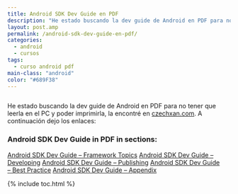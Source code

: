 ```yaml
---
title: Android SDK Dev Guide en PDF
description: "He estado buscando la dev guide de Android en PDF para no tener que leerla en el PC y poder imprimirla, la encontré en [czechxan.com][1]. A continuación dejo los enlaces:"
layout: post.amp
permalink: /android-sdk-dev-guide-en-pdf/
categories:
  - android
  - cursos
tags:
  - curso android pdf
main-class: "android"
color: "#689F38"
---
```

<amp-img layout="responsive" border="0" src="/assets/img/2013/07/iconoAndroid.png" style="clear:left; float:left;margin-right:1em; margin-bottom:1em" width="128px" height="128px" />

He estado buscando la dev guide de Android en PDF para no tener que leerla en el PC y poder imprimirla, la encontré en [czechxan.com][1]. A continuación dejo los enlaces:


<!--ad-->



### **Android SDK Dev Guide in PDF in sections:**

<a href="http://czechxan.com/assets/img/pdf/android_sdk.pdf" target="_blank">Android SDK Dev Guide &#8211; Framework Topics</a>
<a href="http://czechxan.com/assets/img/pdf/android_sdk_developing.pdf" target="_blank">Android SDK Dev Guide &#8211; Developing</a>
<a href="http://czechxan.com/assets/img/pdf/android_sdk_publishing.pdf" target="_blank">Android SDK Dev Guide &#8211; Publishing</a>
<a href="http://czechxan.com/assets/img/pdf/android_sdk_best_practices.pdf" target="_blank">Android SDK Dev Guide &#8211; Best Practice</a>
<a href="http://czechxan.com/assets/img/pdf/android_sdk_appendix.pdf" target="_blank">Android SDK Dev Guide &#8211; Appendix</a>



 [1]: http://czechxan.com/index.php/android/20-android-sdk-dev-guide-in-pdf

{% include toc.html %}
